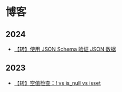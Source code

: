 # 博客

## 2024

- [【转】使用 JSON Schema 验证 JSON 数据](./20240901-validating-json-with-json-schema-and-php)

## 2023

- [【转】空值检查：! vs is_null vs isset](./20231110-php-check-for-empty-values-not-is-null-vs-isset)